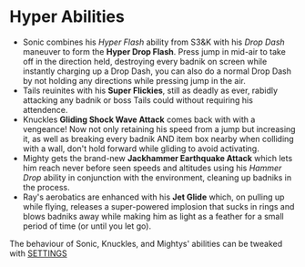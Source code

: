 # Hyper Abilities
- Sonic combines his *Hyper Flash* ability from S3&K with his *Drop Dash* maneuver to form the
**Hyper Drop Flash**.  Press jump in mid-air to take off in the direction held, destroying every badnik
on screen while instantly charging up a Drop Dash, you can also do a normal Drop Dash by not holding
any directions while pressing jump in the air.
- Tails reuinites with his **Super Flickies**, still as deadly as ever, rabidly attacking any badnik or boss
Tails could without requiring his attendence.
- Knuckles **Gliding Shock Wave Attack** comes back with with a vengeance!  Now not only retaining
his speed from a jump but increasing it, as well as breaking every badnik AND item box nearby when
colliding with a wall, don't hold forward while gliding to avoid activating.
- Mighty gets the brand-new **Jackhammer Earthquake Attack** which lets him reach never before seen
speeds and altitudes using his *Hammer Drop* ability in conjunction with the environment, cleaning up
badniks in the process.
- Ray's aerobatics are enhanced with his **Jet Glide** which, on pulling up while flying, releases a
super-powered implosion that sucks in rings and blows badniks away while making him as light as
a feather for a small period of time (or until you let go).

The behaviour of Sonic, Knuckles, and Mightys' abilities can be tweaked with [SETTINGS](SETTINGS.md)